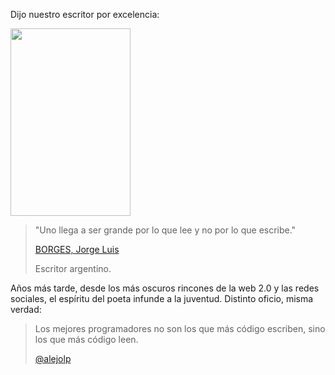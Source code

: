 <html><body><p>Dijo nuestro escritor por excelencia:

<a href="/wp-content/uploads/2010/08/Jorgeluisborges2.jpg"><img class="alignright size-medium wp-image-2691" title="Jorgeluisborges2" src="/wp-content/uploads/2010/08/Jorgeluisborges2-192x300.jpg" alt="" width="192" height="300"></a>

</p><blockquote>"Uno llega a ser grande por lo que lee y no por lo que escribe."

<a href="http://es.wikipedia.org/wiki/Jorge_Luis_Borges" target="_blank">BORGES, Jorge Luis</a>

Escritor argentino.</blockquote>

Años más tarde, desde los más oscuros rincones de la web 2.0 y las redes sociales, el espíritu del poeta infunde a la juventud. Distinto oficio, misma verdad:

<blockquote>Los mejores programadores no son los que más código escriben, sino los que más código leen.



<a href="http://twitter.com/alejolp/status/21351513522" target="_blank">@alejolp</a></blockquote></body></html>